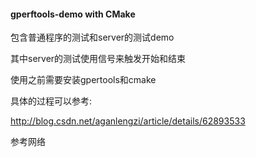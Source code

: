 #### gperftools-demo with CMake

包含普通程序的测试和server的测试demo

其中server的测试使用信号来触发开始和结束

使用之前需要安装gpertools和cmake

具体的过程可以参考:

http://blog.csdn.net/aganlengzi/article/details/62893533

参考网络
